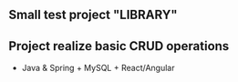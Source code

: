 Small test project "LIBRARY"
--
Project realize basic CRUD operations
--
* Java & Spring + MySQL + React/Angular
